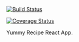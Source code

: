 [![Build Status](https://travis-ci.org/silverjimmy/YummyRecipeReact.svg?branch=master)](https://travis-ci.org/silverjimmy/YummyRecipeReact)

[![Coverage Status](https://coveralls.io/repos/github/silverjimmy/YummyRecipeReact/badge.svg?branch=master)](https://coveralls.io/github/silverjimmy/YummyRecipeReact?branch=master)

Yummy Recipe React App.
